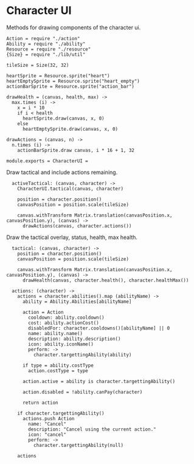 Character UI
============

Methods for drawing components of the character ui.

    Action = require "./action"
    Ability = require "./ability"
    Resource = require "./resource"
    {Size} = require "./lib/util"

    tileSize = Size(32, 32)

    heartSprite = Resource.sprite("heart")
    heartEmptySprite = Resource.sprite("heart_empty")
    actionBarSprite = Resource.sprite("action_bar")

    drawHealth = (canvas, health, max) ->
      max.times (i) ->
        x = i * 10
        if i < health
          heartSprite.draw(canvas, x, 0)
        else
          heartEmptySprite.draw(canvas, x, 0)

    drawActions = (canvas, n) ->
      n.times (i) ->
        actionBarSprite.draw canvas, i * 16 + 1, 32

    module.exports = CharacterUI =

Draw tactical and include actions remaining.

      activeTactical: (canvas, character) ->
        CharacterUI.tactical(canvas, character)

        position = character.position()
        canvasPosition = position.scale(tileSize)

        canvas.withTransform Matrix.translation(canvasPosition.x, canvasPosition.y), (canvas) ->
          drawActions(canvas, character.actions())

Draw the tactical overlay, status, health, max health.

      tactical: (canvas, character) ->
        position = character.position()
        canvasPosition = position.scale(tileSize)

        canvas.withTransform Matrix.translation(canvasPosition.x, canvasPosition.y), (canvas) ->
          drawHealth(canvas, character.health(), character.healthMax())

      actions: (character) ->
        actions = character.abilities().map (abilityName) ->
          ability = Ability.Abilities[abilityName]

          action = Action
            cooldown: ability.cooldown()
            cost: ability.actionCost()
            disabledFor: character.cooldowns()[abilityName] || 0
            name: ability.name()
            description: ability.description()
            icon: ability.iconName()
            perform: ->
              character.targettingAbility(ability)

          if type = ability.costType
            action.costType = type

          action.active = ability is character.targettingAbility()

          action.disabled = !ability.canPay(character)

          return action

        if character.targettingAbility()
          actions.push Action
            name: "Cancel"
            description: "Cancel using the current action."
            icon: "cancel"
            perform: ->
              character.targettingAbility(null)

        actions
